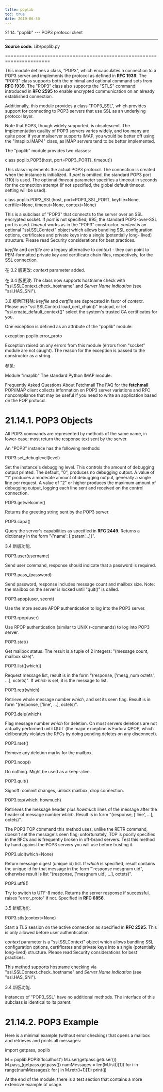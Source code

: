 ```yaml
---
title: poplib
toc: true
date: 2019-06-30
---
```

21.14. "poplib" --- POP3 protocol client
****************************************

**Source code:** Lib/poplib.py

======================================================================

This module defines a class, "POP3", which encapsulates a connection
to a POP3 server and implements the protocol as defined in **RFC
1939**. The "POP3" class supports both the minimal and optional
command sets from **RFC 1939**. The "POP3" class also supports the
"STLS" command introduced in **RFC 2595** to enable encrypted
communication on an already established connection.

Additionally, this module provides a class "POP3_SSL", which provides
support for connecting to POP3 servers that use SSL as an underlying
protocol layer.

Note that POP3, though widely supported, is obsolescent.  The
implementation quality of POP3 servers varies widely, and too many are
quite poor. If your mailserver supports IMAP, you would be better off
using the "imaplib.IMAP4" class, as IMAP servers tend to be better
implemented.

The "poplib" module provides two classes:

class poplib.POP3(host, port=POP3_PORT[, timeout])

   This class implements the actual POP3 protocol.  The connection is
   created when the instance is initialized. If *port* is omitted, the
   standard POP3 port (110) is used. The optional *timeout* parameter
   specifies a timeout in seconds for the connection attempt (if not
   specified, the global default timeout setting will be used).

class poplib.POP3_SSL(host, port=POP3_SSL_PORT, keyfile=None, certfile=None, timeout=None, context=None)

   This is a subclass of "POP3" that connects to the server over an
   SSL encrypted socket.  If *port* is not specified, 995, the
   standard POP3-over-SSL port is used.  *timeout* works as in the
   "POP3" constructor. *context* is an optional "ssl.SSLContext"
   object which allows bundling SSL configuration options,
   certificates and private keys into a single (potentially long-
   lived) structure.  Please read Security considerations for best
   practices.

   *keyfile* and *certfile* are a legacy alternative to *context* -
   they can point to PEM-formatted private key and certificate chain
   files, respectively, for the SSL connection.

   在 3.2 版更改: *context* parameter added.

   在 3.4 版更改: The class now supports hostname check with
   "ssl.SSLContext.check_hostname" and *Server Name Indication* (see
   "ssl.HAS_SNI").

   3.6 版后已移除: *keyfile* and *certfile* are deprecated in favor of
   *context*. Please use "ssl.SSLContext.load_cert_chain()" instead,
   or let "ssl.create_default_context()" select the system's trusted
   CA certificates for you.

One exception is defined as an attribute of the "poplib" module:

exception poplib.error_proto

   Exception raised on any errors from this module (errors from
   "socket" module are not caught). The reason for the exception is
   passed to the constructor as a string.

参见:

  Module "imaplib"
     The standard Python IMAP module.

  Frequently Asked Questions About Fetchmail
     The FAQ for the **fetchmail** POP/IMAP client collects
     information on POP3 server variations and RFC noncompliance that
     may be useful if you need to write an application based on the
     POP protocol.


21.14.1. POP3 Objects
=====================

All POP3 commands are represented by methods of the same name, in
lower-case; most return the response text sent by the server.

An "POP3" instance has the following methods:

POP3.set_debuglevel(level)

   Set the instance's debugging level.  This controls the amount of
   debugging output printed.  The default, "0", produces no debugging
   output.  A value of "1" produces a moderate amount of debugging
   output, generally a single line per request.  A value of "2" or
   higher produces the maximum amount of debugging output, logging
   each line sent and received on the control connection.

POP3.getwelcome()

   Returns the greeting string sent by the POP3 server.

POP3.capa()

   Query the server's capabilities as specified in **RFC 2449**.
   Returns a dictionary in the form "{'name': ['param'...]}".

   3.4 新版功能.

POP3.user(username)

   Send user command, response should indicate that a password is
   required.

POP3.pass_(password)

   Send password, response includes message count and mailbox size.
   Note: the mailbox on the server is locked until "quit()" is called.

POP3.apop(user, secret)

   Use the more secure APOP authentication to log into the POP3
   server.

POP3.rpop(user)

   Use RPOP authentication (similar to UNIX r-commands) to log into
   POP3 server.

POP3.stat()

   Get mailbox status.  The result is a tuple of 2 integers: "(message
   count, mailbox size)".

POP3.list([which])

   Request message list, result is in the form "(response, ['mesg_num
   octets', ...], octets)". If *which* is set, it is the message to
   list.

POP3.retr(which)

   Retrieve whole message number *which*, and set its seen flag.
   Result is in form "(response, ['line', ...], octets)".

POP3.dele(which)

   Flag message number *which* for deletion.  On most servers
   deletions are not actually performed until QUIT (the major
   exception is Eudora QPOP, which deliberately violates the RFCs by
   doing pending deletes on any disconnect).

POP3.rset()

   Remove any deletion marks for the mailbox.

POP3.noop()

   Do nothing.  Might be used as a keep-alive.

POP3.quit()

   Signoff:  commit changes, unlock mailbox, drop connection.

POP3.top(which, howmuch)

   Retrieves the message header plus *howmuch* lines of the message
   after the header of message number *which*. Result is in form
   "(response, ['line', ...], octets)".

   The POP3 TOP command this method uses, unlike the RETR command,
   doesn't set the message's seen flag; unfortunately, TOP is poorly
   specified in the RFCs and is frequently broken in off-brand
   servers. Test this method by hand against the POP3 servers you will
   use before trusting it.

POP3.uidl(which=None)

   Return message digest (unique id) list. If *which* is specified,
   result contains the unique id for that message in the form
   "'response mesgnum uid", otherwise result is list "(response,
   ['mesgnum uid', ...], octets)".

POP3.utf8()

   Try to switch to UTF-8 mode. Returns the server response if
   successful, raises "error_proto" if not. Specified in **RFC 6856**.

   3.5 新版功能.

POP3.stls(context=None)

   Start a TLS session on the active connection as specified in **RFC
   2595**. This is only allowed before user authentication

   *context* parameter is a "ssl.SSLContext" object which allows
   bundling SSL configuration options, certificates and private keys
   into a single (potentially long-lived) structure.  Please read
   Security considerations for best practices.

   This method supports hostname checking via
   "ssl.SSLContext.check_hostname" and *Server Name Indication* (see
   "ssl.HAS_SNI").

   3.4 新版功能.

Instances of "POP3_SSL" have no additional methods. The interface of
this subclass is identical to its parent.


21.14.2. POP3 Example
=====================

Here is a minimal example (without error checking) that opens a
mailbox and retrieves and prints all messages:

   import getpass, poplib

   M = poplib.POP3('localhost')
   M.user(getpass.getuser())
   M.pass_(getpass.getpass())
   numMessages = len(M.list()[1])
   for i in range(numMessages):
       for j in M.retr(i+1)[1]:
           print(j)

At the end of the module, there is a test section that contains a more
extensive example of usage.
